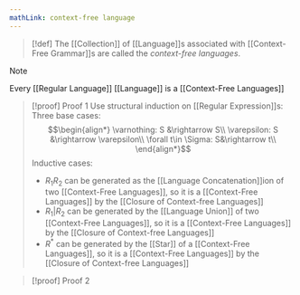 ```yaml
---
mathLink: context-free language
---
```

>[!def]
>The [[Collection]] of [[Language]]s associated with [[Context-Free Grammar]]s are called the *context-free languages*.

>[!note]
>Every [[Regular Language]] [[Language]] is a [[Context-Free Languages]]

>[!proof] Proof 1
Use structural induction on [[Regular Expression]]s: Three base cases: $$\begin{align*}
\varnothing: S &\rightarrow S\\
\varepsilon: S &\rightarrow \varepsilon\\
\forall t\in \Sigma: S&\rightarrow t\\
\end{align*}$$
Inductive cases: 
>- $R_{1}R_{2}$ can be generated as the [[Language Concatenation]]ion of two [[Context-Free Languages]], so it is a [[Context-Free Languages]] by the [[Closure of Context-free Languages]]
>- $R_{1}|R_{2}$ can be generated by the [[Language Union]] of two [[Context-Free Languages]], so it is a [[Context-Free Languages]] by the [[Closure of Context-free Languages]]
>- $R^*$ can be generated by the [[Star]] of a [[Context-Free Languages]], so it is a [[Context-Free Languages]] by the [[Closure of Context-free Languages]]

>[!proof] Proof 2


